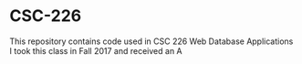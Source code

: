 # CSC-226

This repository contains code used in CSC 226 Web Database Applications
I took this class in Fall 2017 and received an A 

